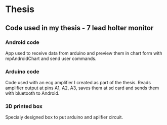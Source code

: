 # Thesis
## Code used in my thesis - 7 lead holter monitor

### Android code
App used to receive data from arduino and preview them in chart form with mpAndroidChart and send user commands. 

### Arduino code
Code used with an ecg amplifier I created as part of the thesis. Reads amplifier output at pins A1, A2, A3, saves them at sd card and sends them with bluetooth to Android.

### 3D printed box 
Specialy designed box to put arduino and aplifier circuit.
